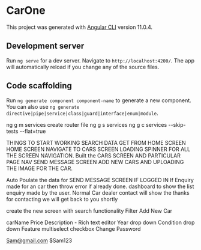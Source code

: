 # CarOne

This project was generated with [Angular CLI](https://github.com/angular/angular-cli) version 11.0.4.

## Development server

Run `ng serve` for a dev server. Navigate to `http://localhost:4200/`. The app will automatically reload if you change any of the source files.

## Code scaffolding

Run `ng generate component component-name` to generate a new component. You can also use `ng generate directive|pipe|service|class|guard|interface|enum|module`.

 
ng g m services
create router file
ng g s services 
ng g c services --skip-tests --flat=true


THINGS TO START WORKING 
SEARCH DATA GET FROM HOME SCREEN 
HOME SCREEN NAVIGATE TO CARS SCREEN 
LOADING SPINNER FOR ALL THE SCREEN NAVIGATION.
Built the CARS SCREEN AND PARTICULAR PAGE NAV
SEND MESSAGE SCREEN
ADD NEW CARS AND UPLOADING THE IMAGE FOR THE CAR.

Auto Poulate the data for SEND MESSAGE SCREEN IF LOGGED IN 
If Enquiry made for an car then throw error if already done.
dashboard to show the list enquiry made by the user.
Normal Car dealer contact will show the thanks for contacting we will get back to you shortly



create the new screen with search functionality 
Filter
Add New Car

carName 
Price
Description - Rich text editor
Year drop down
Condition drop down
Feature multiselect checkbox
Change Password 

Sam@gmail.com 
$Sam123



